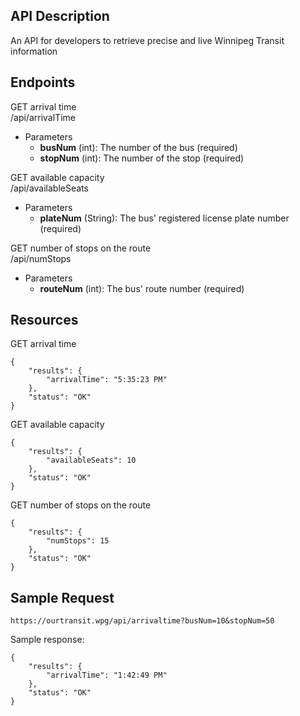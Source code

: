 ## API Description
An API for developers to retrieve precise and live Winnipeg Transit information

## Endpoints
GET arrival time  
/api/arrivalTime
- Parameters
    - **busNum** (int): The number of the bus (required)
    - **stopNum** (int): The number of the stop (required)

GET available capacity  
/api/availableSeats
- Parameters
    - **plateNum** (String): The bus' registered license plate number (required)

GET number of stops on the route  
/api/numStops
- Parameters
    - **routeNum** (int): The bus' route number (required)

## Resources


GET arrival time  
```
{
    "results": {
        "arrivalTime": "5:35:23 PM"
    },
    "status": "OK"
}
```


GET available capacity  
```
{
    "results": {
        "availableSeats": 10
    },
    "status": "OK"
}
```


GET number of stops on the route  
```
{
    "results": {
        "numStops": 15
    },
    "status": "OK"
}
```

## Sample Request

```
https://ourtransit.wpg/api/arrivaltime?busNum=10&stopNum=50
```

Sample response:
```
{
    "results": {
        "arrivalTime": "1:42:49 PM"
    },
    "status": "OK"
}
```
